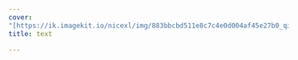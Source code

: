 ```yaml
---
cover: 
"[https://ik.imagekit.io/nicexl/img/883bbcbd511e8c7c4e0d004af45e27b0_qiKOk4QFt.jpg"](https://ik.imagekit.io/nicexl/img/883bbcbd511e8c7c4e0d004af45e27b0_qiKOk4QFt.jpg")
title: text

---
```

